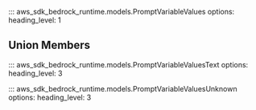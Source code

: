 ::: aws_sdk_bedrock_runtime.models.PromptVariableValues
    options:
        heading_level: 1

## Union Members

::: aws_sdk_bedrock_runtime.models.PromptVariableValuesText
    options:
        heading_level: 3

::: aws_sdk_bedrock_runtime.models.PromptVariableValuesUnknown
    options:
        heading_level: 3
